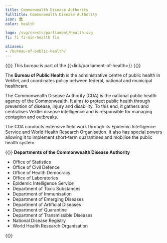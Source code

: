 ```yaml
---
title: Commonwealth Disease Authority
fulltitle: Commonwealth Disease Authority
icon: 🏛️
color: health

logo: /svg/crests/parliament/health.svg
fi: fi fi-min-health fis

aliases:
- /bureau-of-public-health/
---
```

{{<note series>}}
 This bureau is part of the {{<link/parliament-of-health>}}
{{</note>}}

The <span class="fi fi-min-health fis"></span> **Bureau of Public Health** is the administrative centre of public health in Vekllei, and coordinates policy between federal, national and municipal healthcare.

The Commonwealth Disease Authority (CDA) is the national public health agency of the Commonwealth. It aims to protect public health through prevention of disease, injury and disability. To this end, it gathers and centralises Vekllei disease intelligence and is responsible for managing contagion and outbreaks.

The CDA conducts extensive field work through its Epidemic Intelligence Service and World Health Research Organisation. It also has special powers allowing it to implement short-term quarantines and mobilise the public health system.

{{<note panel>}}
**Departments of the Commonwealth Disease Authority**

* Office of Statistics
* Office of Civil Defence
* Office of Health Democracy
* Office of Laboratories
* Epidemic Intelligence Service
* Department of Toxic Substances
* Department of Immunisation
* Department of Emerging Diseases
* Department of Artificial Diseases
* Department of Quarantine
* Department of Transmissible Diseases
* National Disease Registry
* World Health Research Organisation

{{</note>}}